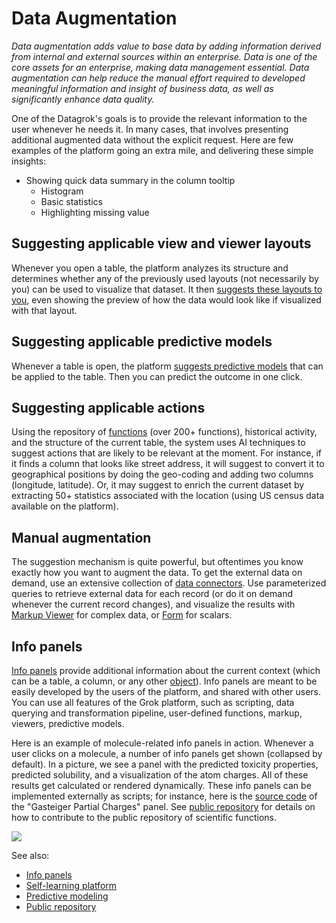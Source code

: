 <!-- TITLE: Data Augmentation -->
<!-- SUBTITLE: -->

# Data Augmentation

_Data augmentation adds value to base data by adding information derived from internal and external 
sources within an enterprise. Data is one of the core assets for an enterprise, making data management 
essential. Data augmentation can help reduce the manual effort required to developed meaningful 
information and insight of business data, as well as significantly enhance data quality._

One of the Datagrok's goals is to provide the relevant information to the user whenever he needs it.
In many cases, that involves presenting additional augmented data without the explicit request. Here are 
few examples of the platform going an extra mile, and delivering these simple insights:
 * Showing quick data summary in the column tooltip
   * Histogram
   * Basic statistics
   * Highlighting missing value

## Suggesting applicable view and viewer layouts
Whenever you open a table, the platform analyzes its structure and determines whether any of the
previously used layouts (not necessarily by you) can be used to visualize that dataset. It then [suggests
these layouts to you](../visualize/view-layout.md#layout-suggestions), even showing the preview of how 
the data would look like if visualized with that layout.

## Suggesting applicable predictive models
Whenever a table is open, the platform [suggests predictive models](../learn/self-learning-platform.md)
that can be applied to the table. Then you can predict the outcome in one click.
    
## Suggesting applicable actions
Using the repository of [functions](../overview/functions/function.md) (over 200+ functions), historical activity,
and the structure of the current table, the system uses AI techniques to suggest actions that are likely to 
be relevant at the moment. For instance, if it finds a column that looks like street address, it will suggest
to convert it to geographical positions by doing the geo-coding and adding two columns (longitude, latitude).
Or, it may suggest to enrich the current dataset by extracting 50+ statistics associated with the location
(using US census data available on the platform).

## Manual augmentation
The suggestion mechanism is quite powerful, but oftentimes you know exactly how you want to augment the data. 
To get the external data on demand, use an extensive collection of 
[data connectors](../access/data-connection.md). Use parameterized queries to retrieve external data for each 
record (or do it on demand whenever the current record changes), and visualize the results with 
[Markup Viewer](../visualize/viewers/markup.md) for complex data, or [Form](../visualize/viewers/form.md) for scalars.

## Info panels
[Info panels](info-panels.md) provide additional information about the 
current context (which can be a table, a column, or any other [object](../overview/objects.md)). 
Info panels are meant to be 
easily developed by the users of the platform, and shared with other users. 
You can use all features of the Grok platform, such as scripting, data 
querying and transformation pipeline, user-defined functions,
markup, viewers, predictive models.

Here is an example of molecule-related info panels in action. Whenever a user clicks on a molecule,
a number of info panels get shown (collapsed by default). In a picture, we see a panel with the 
predicted toxicity properties, predicted solubility, and a visualization of the atom charges. All of 
these results get calculated or rendered dynamically. These info panels can be implemented externally
as scripts; for instance, here is the 
[source code](https://github.com/datagrok-ai/public/blob/master/packages/ChemScripts/scripts/python/gasteiger_charges.py)
of the "Gasteiger Partial Charges" panel.  See [public repository](../develop/public-repository.md) for details
on how to contribute to the public repository of scientific functions.

![](../uploads/gifs/chem-model-augment.gif)

See also:
* [Info panels](info-panels.md)
* [Self-learning platform]()
* [Predictive modeling](../learn/predictive-modeling.md)
* [Public repository](../develop/public-repository.md)
